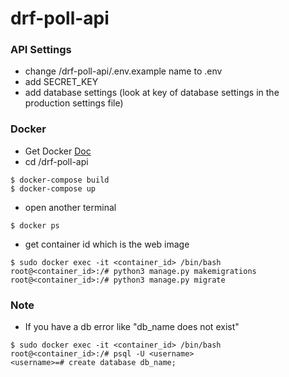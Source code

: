 # drf-poll-api


### API Settings
* change /drf-poll-api/.env.example name to .env
* add SECRET_KEY
* add database settings (look at key of database settings in the production settings file)

### Docker
* Get Docker [Doc](https://docs.docker.com/get-docker/)
* cd /drf-poll-api

```console
$ docker-compose build
$ docker-compose up
```
* open another terminal

```console
$ docker ps
```
* get container id which is the web image

```console
$ sudo docker exec -it <container_id> /bin/bash
root@<container_id>:/# python3 manage.py makemigrations
root@<container_id>:/# python3 manage.py migrate
```

### Note
* If you have a db error like "db_name does not exist"

```console
$ sudo docker exec -it <container_id> /bin/bash
root@<container_id>:/# psql -U <username>
<username>=# create database db_name;
```
